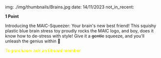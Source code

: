 img: ./img/thumbnails/Brains.jpg
date: 14/11/2023
not_in_recent:

**1 Point**

Introducing the MAIC-Squeezer: Your brain's new best friend! This squishy plastic blue brain stress toy proudly rocks the MAIC logo, and boy, does it know how to de-stress with style! Give it a ~~gentle~~ squeeze, and you'll unleash the genius within 💙


<span style="color: yellow; font-weight: bold;">To purchase: ask an Eboard member</span>